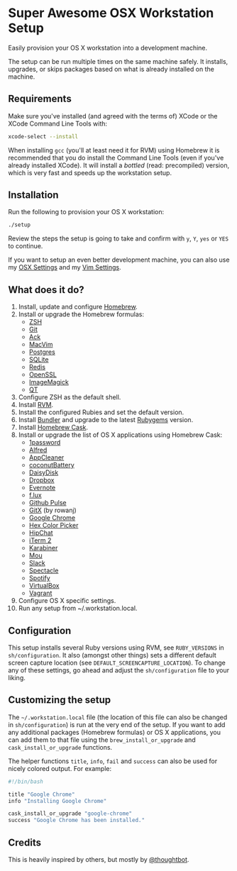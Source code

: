 # Super Awesome OSX Workstation Setup
Easily provision your OS X workstation into a development machine.

The setup can be run multiple times on the same machine safely. It installs, upgrades, or skips packages based on what is already installed on the machine.

## Requirements

Make sure you've installed (and agreed with the terms of) XCode or the XCode Command Line Tools with:

``` bash
xcode-select --install
```

When installing `gcc` (you'll at least need it for RVM) using Homebrew it is recommended that you do install the Command Line Tools (even if you've already installed XCode). It will install a _bottled_ (read: precompiled) version, which is very fast and speeds up the workstation setup.

## Installation

Run the following to provision your OS X workstation:

``` bash
./setup
```

Review the steps the setup is going to take and confirm with `y`, `Y`, `yes` or `YES` to continue.

If you want to setup an even better development machine, you can also use my [OSX Settings](https://github.com/kevintuhumury/osx-settings) and my [Vim Settings](https://github.com/kevintuhumury/vim-settings).

## What does it do?

1. Install, update and configure [Homebrew](http://brew.sh/).
2. Install or upgrade the Homebrew formulas:
    - [ZSH](http://www.zsh.org/)
    - [Git](https://git-scm.com/)
    - [Ack](http://beyondgrep.com/)
    - [MacVim](https://github.com/b4winckler/macvim)
    - [Postgres](http://www.postgresql.org/)
    - [SQLite](https://www.sqlite.org/)
    - [Redis](http://redis.io/)
    - [OpenSSL](https://www.openssl.org/)
    - [ImageMagick](http://www.imagemagick.org/)
    - [QT](http://www.qt.io/developers/)
3. Configure ZSH as the default shell.
4. Install [RVM](https://rvm.io/).
5. Install the configured Rubies and set the default version.
6. Install [Bundler](http://bundler.io/) and upgrade to the latest [Rubygems](https://rubygems.org/) version.
7. Install [Homebrew Cask](http://caskroom.io/).
8. Install or upgrade the list of OS X applications using Homebrew Cask:
    - [1password](https://agilebits.com/onepassword)
    - [Alfred](https://www.alfredapp.com/)
    - [AppCleaner](http://www.freemacsoft.net/appcleaner/)
    - [coconutBattery](http://www.coconut-flavour.com/coconutbattery/)
    - [DaisyDisk](http://www.daisydiskapp.com/)
    - [Dropbox](https://www.dropbox.com/)
    - [Evernote](https://evernote.com/)
    - [f.lux](https://justgetflux.com/)
    - [Github Pulse](https://github.com/tadeuzagallo/GithubPulse)
    - [GitX](http://rowanj.github.io/gitx/) (by rowanj)
    - [Google Chrome](http://www.google.com/chrome/)
    - [Hex Color Picker](http://wafflesoftware.net/hexpicker/)
    - [HipChat](https://www.hipchat.com/)
    - [iTerm 2](https://www.iterm2.com/)
    - [Karabiner](https://pqrs.org/osx/karabiner/)
    - [Mou](http://25.io/mou/)
    - [Slack](https://slack.com/)
    - [Spectacle](http://spectacleapp.com/)
    - [Spotify](https://www.spotify.com/)
    - [VirtualBox](https://www.virtualbox.org/)
    - [Vagrant](https://www.vagrantup.com/)
9. Configure OS X specific settings.
10. Run any setup from ~/.workstation.local.

## Configuration

This setup installs several Ruby versions using RVM, see `RUBY_VERSIONS` in `sh/configuration`. It also (amongst other things) sets a different default screen capture location (see `DEFAULT_SCREENCAPTURE_LOCATION`). To change any of these settings, go ahead and adjust the `sh/configuration` file to your liking.

## Customizing the setup

The `~/.workstation.local` file (the location of this file can also be changed in `sh/configuration`) is run at the very end of the setup. If you want to add any additional packages (Homebrew formulas) or OS X applications, you can add them to that file using the `brew_install_or_upgrade` and `cask_install_or_upgrade` functions.

The helper functions `title`, `info`, `fail` and `success` can also be used for nicely colored output. For example:

```sh
#!/bin/bash

title "Google Chrome"
info "Installing Google Chrome"

cask_install_or_upgrade "google-chrome"
success "Google Chrome has been installed."
```

## Credits

This is heavily inspired by others, but mostly by [@thoughtbot](https://github.com/thoughtbot/laptop).
